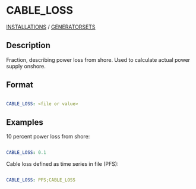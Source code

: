 # CABLE_LOSS

[INSTALLATIONS](/about/references/keywords/INSTALLATIONS.md) /
[GENERATORSETS](/about/references/keywords/GENERATORSETS.md)

## Description

Fraction, describing power loss from shore. Used to calculate actual power supply onshore.

## Format

~~~~~~~~yaml

CABLE_LOSS: <file or value>
~~~~~~~~

## Examples
10 percent power loss from shore:
~~~~~~~~yaml

CABLE_LOSS: 0.1
~~~~~~~~

Cable loss defined as time series in file (PFS):
~~~~~~~~yaml

CABLE_LOSS: PFS;CABLE_LOSS
~~~~~~~~